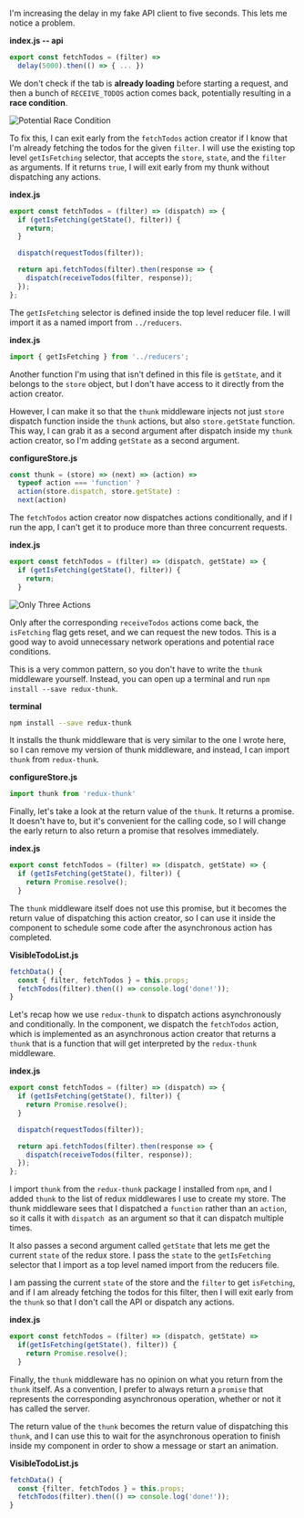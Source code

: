 I'm increasing the delay in my fake API client to five seconds. This lets me notice a problem. 

**index.js -- api**
```javascript
export const fetchTodos = (filter) =>
  delay(5000).then(() => { ... })
```
We don't check if the tab is **already loading** before starting a request, and then a bunch of `RECEIVE_TODOS` action comes back, potentially resulting in a **race condition**.

![Potential Race Condition](https://res.cloudinary.com/dg3gyk0gu/image/upload/v1553542113/transcript-images/javascript-redux-avoiding-race-conditions-with-thunks-potential-race-condition.jpg)

To fix this, I can exit early from the `fetchTodos` action creator if I know that I'm already fetching the todos for the given `filter`. I will use the existing top level `getIsFetching` selector, that accepts the `store`, `state`, and the `filter` as arguments. If it returns `true`, I will exit early from my thunk without dispatching any actions.

**index.js**
```javascript
export const fetchTodos = (filter) => (dispatch) => {
  if (getIsFetching(getState(), filter)) {
    return;
  }

  dispatch(requestTodos(filter));

  return api.fetchTodos(filter).then(response => {
    dispatch(receiveTodos(filter, response));
  }); 
};
```
The `getIsFetching` selector is defined inside the top level reducer file. I will import it as a named import from `../reducers`. 

**index.js**
```javascript
import { getIsFetching } from '../reducers';
```
Another function I'm using that isn't defined in this file is `getState`, and it belongs to the `store` object, but I don't have access to it directly from the action creator.

However, I can make it so that the `thunk` middleware injects not just `store` dispatch function inside the `thunk` actions, but also `store.getState` function. This way, I can grab it as a second argument after dispatch inside my `thunk` action creator, so I'm adding `getState` as a second argument.

**configureStore.js**
```javascript
const thunk = (store) => (next) => (action) =>
  typeof action === 'function' ?
  action(store.dispatch, store.getState) :
  next(action)
```
The `fetchTodos` action creator now dispatches actions conditionally, and if I run the app, I can't get it to produce more than three concurrent requests.

**index.js**
```javascript
export const fetchTodos = (filter) => (dispatch, getState) => {
  if (getIsFetching(getState(), filter)) {
    return;
  }
```

![Only Three Actions](https://res.cloudinary.com/dg3gyk0gu/image/upload/v1553542113/transcript-images/javascript-redux-avoiding-race-conditions-with-thunks-only-three-actions.jpg)

Only after the corresponding `receiveTodos` actions come back, the `isFetching` flag gets reset, and we can request the new todos. This is a good way to avoid unnecessary network operations and potential race conditions.

This is a very common pattern, so you don't have to write the `thunk` middleware yourself. Instead, you can open up a terminal and run `npm install --save redux-thunk`.

**terminal**
```bash
npm install --save redux-thunk
```
It installs the thunk middleware that is very similar to the one I wrote here, so I can remove my version of thunk middleware, and instead, I can import `thunk` from `redux-thunk`.

**configureStore.js**
```javascript
import thunk from 'redux-thunk'
```
Finally, let's take a look at the return value of the `thunk`. It returns a promise. It doesn't have to, but it's convenient for the calling code, so I will change the early return to also return a promise that resolves immediately.

**index.js**
```javascript
export const fetchTodos = (filter) => (dispatch, getState) => {
  if (getIsFetching(getState(), filter)) {
    return Promise.resolve();
  }
```
The `thunk` middleware itself does not use this promise, but it becomes the return value of dispatching this action creator, so I can use it inside the component to schedule some code after the asynchronous action has completed.

**VisibleTodoList.js**
```javascript
fetchData() {
  const { filter, fetchTodos } = this.props;
  fetchTodos(filter).then(() => console.log('done!'));
}
```
Let's recap how we use `redux-thunk` to dispatch actions asynchronously and conditionally. In the component, we dispatch the `fetchTodos` action, which is implemented as an asynchronous action creator that returns a `thunk` that is a function that will get interpreted by the `redux-thunk` middleware.

**index.js**
```javascript
export const fetchTodos = (filter) => (dispatch) => {
  if (getIsFetching(getState(), filter)) {
    return Promise.resolve();
  }

  dispatch(requestTodos(filter));

  return api.fetchTodos(filter).then(response => {
    dispatch(receiveTodos(filter, response));
  }); 
};
```
I import `thunk` from the `redux-thunk` package I installed from `npm`, and I added `thunk` to the list of redux middlewares I use to create my store. The thunk middleware sees that I dispatched a `function` rather than an `action`, so it calls it with `dispatch `as an argument so that it can dispatch multiple times.

It also passes a second argument called `getState` that lets me get the current `state` of the redux store. I pass the `state` to the `getIsFetching` selector that I import as a top level named import from the reducers file.

I am passing the current `state` of the store and the `filter` to get `isFetching`, and if I am already fetching the todos for this filter, then I will exit early from the `thunk` so that I don't call the API or dispatch any actions.

**index.js**
```javascript
export const fetchTodos = (filter) => (dispatch, getState) =>
  if(getIsFetching(getState(), filter)) {
    return Promise.resolve();
  }
```
Finally, the `thunk` middleware has no opinion on what you return from the `thunk` itself. As a convention, I prefer to always return a `promise` that represents the corresponding asynchronous operation, whether or not it has called the server.

The return value of the `thunk` becomes the return value of dispatching this `thunk`, and I can use this to wait for the asynchronous operation to finish inside my component in order to show a message or start an animation.

**VisibleTodoList.js**
```javascript
fetchData() {
  const {filter, fetchTodos } = this.props;
  fetchTodos(filter).then(() => console.log('done!'));
}
```